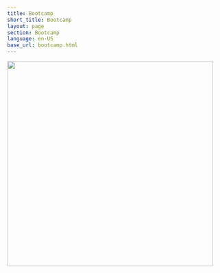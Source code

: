 ```yaml
---
title: Bootcamp 
short_title: Bootcamp
layout: page
section: Bootcamp
language: en-US
base_url: bootcamp.html
---
```



<span class="image"><img src="../images/F1TENTH/bootcamp.png" style="width: 50vw" alt="" /></span>
